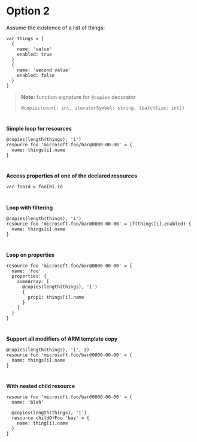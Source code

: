 # Option 2

Assume the existence of a list of things:

```
var things = [
  {
    name: 'value'
    enabled: true
  }
  {
    name: 'second value'
    enabled: false
  }
]
```

>**Note:** function signature for `@copies` decorator
>
>`@copies(count: int, iteratorSymbol: string, [batchSize: int])`


#
#
#
#
#
#



**Simple loop for resources**

```
@copies(length(things), 'i')
resource foo 'microsoft.foo/bar@0000-00-00' = {
  name: things[i].name
}
```

#
#
#
#
#
#

**Access properties of one of the declared resources**

```
var fooId = foo[0].id
```

#
#
#
#
#
#

**Loop with filtering**

```
@copies(length(things), 'i')
resource foo 'microsoft.foo/bar@0000-00-00' = if(things[i].enabled) {
  name: things[i].name
}
```

#
#
#
#
#
#

**Loop on properties**

```
resource foo 'microsoft.foo/bar@0000-00-00' = {
  name: 'foo'
  properties: {
    someArray: [
      @copies(length(things), 'i')
      {
        prop1: things[i].name
      }
    ]
  }
}
```

#
#
#
#
#
#

**Support all modifiers of ARM template copy**

```
@copies(length(things), 'i', 3)
resource foo 'microsoft.foo/bar@0000-00-00' = {
  name: things[i].name
}
```

#
#
#
#
#
#

**With nested child resource**

```
resource foo 'microsoft.foo/bar@0000-00-00' = {
  name: 'blah'

  @copies(length(things), 'i')
  resource childOfFoo 'baz' = {
    name: thing[i].name
  }
}
```